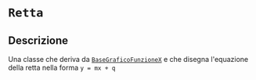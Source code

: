 # `Retta`

## Descrizione

Una classe che deriva da [`BaseGraficoFunzioneX`](BaseGraficoFunzioneX.md) e che disegna l'equazione della
retta nella forma `y = mx + q`
